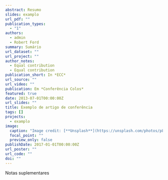 ```yaml
---
abstract: Resumo
slides: examplo
url_pdf: ""
publication_types:
  - "1"
authors:
  - admin
  - Robert Ford
summary: Sumário
url_dataset: ""
url_project: ""
author_notes:
  - Equal contribution
  - Equal contribution
publication_short: In *ECC*
url_source: ""
url_video: ""
publication: Em *Conferência Colos*
featured: true
date: 2013-07-01T00:00:00Z
url_slides: ""
title: Exemplo de artigo de conferência
tags: []
projects:
  - examplo
image:
  caption: "Image credit: [**Unsplash**](https://unsplash.com/photos/pLCdAaMFLTE)"
  focal_point: ""
  preview_only: false
publishDate: 2017-01-01T00:00:00Z
url_poster: ""
url_code: ""
doi: ""
---
```

Notas suplementares